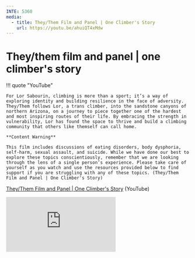```yaml
---
INTE: 5360
media:
  - title: They/Them Film and Panel | One Climber's Story
    url: https://youtu.be/ahuiQT4xMdw
---
```


# They/them film and panel | one climber's story

!!! quote "YouTube"

    For Lor Sabourin, climbing is more than a sport; it’s a way of exploring identity and building resilience in the face of adversity. They/Them follows Lor, a trans climber, into the sandstone canyons of northern Arizona, on a journey to piece together one of the hardest and most inspiring routes of their life. By embracing the strength in vulnerability, Lor has found the space to thrive and build a climbing community that others like themself can call home.

    **Content Warning**

    This film includes discussions of eating disorders, body dysphoria, self-harm, sexual assault, and suicide. While we have done our best to explore these topics conscientiously, remember that we are looking through the lens of a single person’s experience. Please take care of yourself as you watch and use the resources provided below to find support if you are struggling with any of these topics. (They/Them Film and Panel | One Climber's Story)

[They/Them Film and Panel | One Climber's Story](https://youtu.be/ahuiQT4xMdw) (YouTube)

<div class="aspect-ratio aspect-ratio--16-9">
  <iframe class="aspect-ratio--content" src="https://www.youtube-nocookie.com/embed/ahuiQT4xMdw" title="YouTube video " frameborder="0" allow="accelerometer; autoplay; clipboard-write; encrypted-media; gyroscope; picture-in-picture" allowfullscreen></iframe>
</div>
